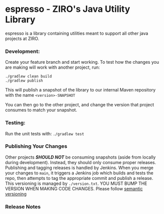 # espresso - ZIRO's Java Utility Library

espresso is a library containing utilities meant to support all other java projects at ZIRO.

### Development:
Create your feature branch and start working. To test how the changes you are making will work with another project, run:
```
./gradlew clean build
./gradlew publish
```
This will publish a snapshot of the library to our internal Maven repository with the name `<version>-SNAPSHOT`

You can then go to the other project, and change the version that project consumes to match your snapshot.

### Testing:
Run the unit tests with:
`./gradlew test`

### Publishing Your Changes
Other projects ***SHOULD NOT*** be consuming snapshots (aside from locally during development). Instead, they should only consume
proper releases. Publishing and tagging releases is handled by Jenkins. When you merge your changes to `main`, it triggers a Jenkins
job which builds and tests the repo, then attempts to tag the appropriate commit and publish a release. This versioning is managed by
`./version.txt`. YOU MUST BUMP THE VERSION WHEN MAKING CODE CHANGES. Please follow [semantic versioning](https://semver.org/)

### Release Notes
